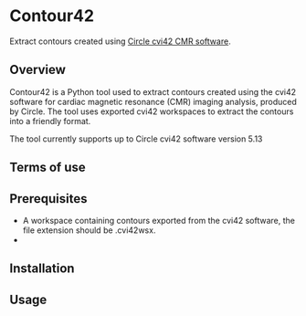 # Contour42
Extract contours created using [Circle cvi42 CMR software](https://www.circlecvi.com/).


## Overview
Contour42 is a Python tool used to extract contours created using the cvi42 software for cardiac magnetic resonance (CMR) imaging analysis, produced by Circle. The tool uses exported cvi42 workspaces to extract the contours into a friendly format.

The tool currently supports up to Circle cvi42 software version 5.13


## Terms of use


## Prerequisites
- A workspace containing contours exported from the cvi42 software, the file extension should be .cvi42wsx.
-


## Installation


## Usage
